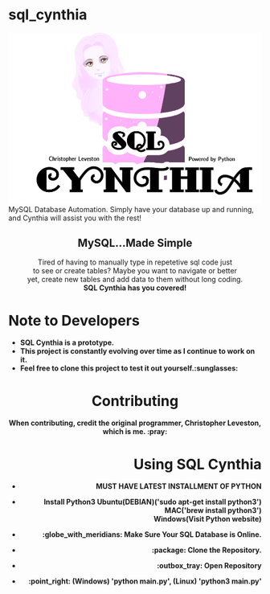 # sql_cynthia

<img src="images/SQL CYNTHIA(1).png"/>
MySQL Database Automation. Simply have your database up and running, and Cynthia will assist you with the rest! 

<h2 align="center"><b>MySQL...Made Simple</b></h2>
<p align="center">Tired of having to manually type in repetetive sql code just<br> 
                  to see or create tables? Maybe you want to navigate or better<br>
                  yet, create new tables and add data to them without long coding.<br>
                  <b>SQL Cynthia has you covered!<b>

<h1>Note to Developers</h1>
<ul align="left">
  <li>SQL Cynthia is a prototype.</li>
  <li>This project is constantly evolving over time as I continue to work on it.</li>
  <li>Feel free to clone this project to test it out yourself.:sunglasses:</li>
</ul>

<h1 align="center">Contributing</h1>
<p align="center">When contributing, credit the original programmer, Christopher Leveston, which is me. :pray:</p>

<h1 align="right">Using SQL Cynthia</h1>
<ul align="right">
  <li><p>MUST HAVE LATEST INSTALLMENT OF PYTHON</p></li>
  <li><p>Install Python3 Ubuntu(DEBIAN)('sudo apt-get install python3')<br>
    MAC('brew install python3')<br>
    Windows(Visit Python website)</p></li>
  <li><p>:globe_with_meridians: Make Sure Your SQL Database is Online.</p></li>
  <li><p>:package: Clone the Repository.</p></li>
  <li><p>:outbox_tray: Open Repository</p></li>
  <li><p>:point_right: (Windows) 'python main.py', (Linux) 'python3 main.py'</p></li>
</ul>
